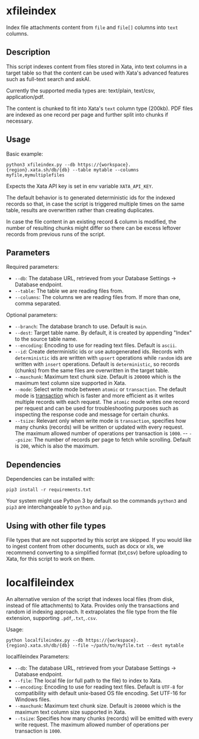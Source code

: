 # xfileindex

Index file attachments content from `file` and `file[]` columns into `text` columns.

## Description

This script indexes content from files stored in Xata, into text columns in a target table so that the content can be used with Xata's advanced features such as full-text search and askAI.

Currently the supported media types are: text/plain, text/csv, application/pdf.

The content is chunked to fit into Xata's `text` column type (200kb). PDF files are indexed as one record per page and further split into chunks if necessary.

## Usage

Basic example:

```
python3 xfileindex.py --db https://{workspace}.{region}.xata.sh/db/{db} --table mytable --columns myfile,mymultiplefiles
```

Expects the Xata API key is set in env variable `XATA_API_KEY`.

The default behavior is to generated deterministic ids for the indexed records so that, in case the script is triggered multiple times on the same table, results are overwritten rather than creating duplicates.

In case the file content in an existing record & column is modified, the number of resulting chunks might differ so there can be excess leftover records from previous runs of the script.

## Parameters

Required parameters:
- `--db`: The database URL, retrieved from your Database Settings -> Database endpoint.
- `--table`: The table we are reading files from.
- `--columns`: The columns we are reading files from. If more than one, comma separated.

Optional parameters:
- `--branch`: The database branch to use. Default is `main`.
- `--dest`: Target table name. By default, it is created by appending "Index" to the source table name.
- `--encoding`: Encoding to use for reading text files. Default is `ascii`.
- `--id`: Create deterministic ids or use autogenerated ids. Records with `deterministic` ids are written with `upsert` operations while `random` ids are written with `insert` operations. Default is `deterministic`, so records (chunks) from the same files are overwritten in the target table.
- `--maxchunk`: Maximum text chunk size. Default is `200000` which is the maximum text column size supported in Xata.
- `--mode`: Select write mode between `atomic` or `transaction`. The default mode is [transaction](https://xata.io/docs/sdk/transaction) which is faster and more efficient as it writes multiple records with each request. The `atomic` mode writes one record per request and can be used for troubleshooting purposes such as inspecting the response code and message for certain chunks.
- `--tsize`: Relevant only when write mode is `transaction`, specifies how many chunks (records) will be written or updated with every request. The maximum allowed number of operations per transaction is `1000`.
-- `--psize`: The number of records per page to fetch while scrolling. Default is `200`, which is also the maximum.

## Dependencies

Dependencies can be installed with:

```
pip3 install -r requirements.txt
```

Your system might use Python 3 by default so the commands `python3` and `pip3` are interchangeable to `python` and `pip`.

## Using with other file types

File types that are not supported by this script are skipped. If you would like to ingest content from other documents, such as docx or xls, we recommend converting to a simplified format (txt,csv) before uploading to Xata, for this script to work on them.


# localfileindex

An alternative version of the script that indexes local files (from disk, instead of file attachments) to Xata.
Provides only the transactions and random id indexing approach.
It extrapolates the file type from the file extension, supporting `.pdf`,`.txt`,`.csv`.

Usage:

```
python localfileindex.py --db https://{workspace}.{region}.xata.sh/db/{db} --file ~/path/to/myfile.txt --dest mytable
```

localfileindex Parameters:

- `--db`: The database URL, retrieved from your Database Settings -> Database endpoint.
- `--file`: The local file (or full path to the file) to index to Xata.
- `--encoding`: Encoding to use for reading text files. Default is `UTF-8` for compatibility with default unix-based OS file encoding. Set UTF-16 for Windows files.
- `--maxchunk`: Maximum text chunk size. Default is `200000` which is the maximum text column size supported in Xata.
- `--tsize`: Specifies how many chunks (records) will be emitted with every write request. The maximum allowed number of operations per transaction is `1000`.